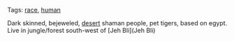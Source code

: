 Tags: [race](Races), [human](Humans)

Dark skinned, bejeweled, [desert](Deserts) shaman people, pet tigers, based on egypt. Live in jungle/forest south-west of [Jeh Bli](Jeh Bli)
